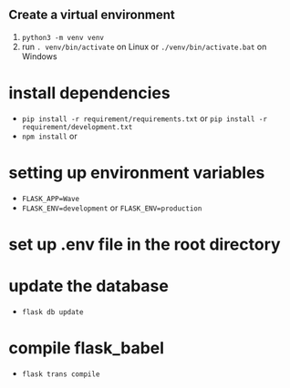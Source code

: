## Create a virtual environment
1. `python3 -m venv venv`
2. run `. venv/bin/activate` on Linux or `./venv/bin/activate.bat` on Windows

# install dependencies
- `pip install -r requirement/requirements.txt` or `pip install -r requirement/development.txt`
- `npm install` or 

# setting up environment variables
- `FLASK_APP=Wave`
- `FLASK_ENV=development` or `FLASK_ENV=production`

# set up .env file in the root directory

# update the database
- `flask db update`

# compile flask_babel
- `flask trans compile`
